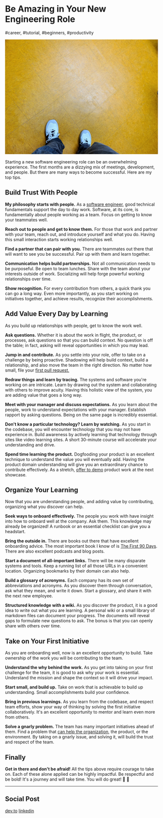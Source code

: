 # Be Amazing in Your New Engineering Role
#career, #tutorial, #beginners, #productivity

![](images/25-01.jpeg)

Starting a new software engineering role can be an overwhelming experience. The first months are a dizzying mix of meetings, development, and people. But there are many ways to become successful. Here are my top tips.

## Build Trust With People

**My philosophy starts with people.** As a [software engineer](https://dev.to/solidi/what-is-a-software-engineer-anyway-3fb2), good technical fundamentals support the day to day work. Software, at its core, is fundamentally about people working as a team. Focus on getting to know your teammates well.

**Reach out to people and get to know them.** For those that work and partner with your team, reach out, and introduce yourself and what you do. Having this small interaction starts working relationships well.

**Find a partner that can pair with you.** There are teammates out there that will want to see you be successful. Pair up with them and learn together.

**Communication helps build partnerships.** Not all communication needs to be purposeful. Be open to team lunches. Share with the team about your interests outside of work. Socializing will help forge powerful working relationships over time.

**Show recognition.** For every contribution from others, a quick thank you can go a long way. Even more importantly, as you start working on initiatives together, and achieve results, recognize their accomplishments.

## Add Value Every Day by Learning

As you build up relationships with people, get to know the work well.

**Ask questions.** Whether it is about the work in flight, the product, or processes, ask questions so that you can build context. No question is off the table; in fact, asking will reveal opportunities in which you may lead.

**Jump in and contribute.** As you settle into your role, offer to take on a challenge by being proactive. Shadowing will help build context, build a relationship, and also move the team in the right direction. No matter how small, file your [first pull request.](https://dev.to/solidi/be-a-rockstar-at-pull-requests-1e4f)

**Redraw things and learn by tracing.** The systems and software you're working on are intricate. Learn by drawing out the system and collaborating with others to improve acuity. Having this holistic view of the system, you are adding value that goes a long way.

**Meet with your manager and discuss expectations.** As you learn about the people, work to understand expectations with your manager. Establish rapport by asking questions. Being on the same page is incredibly essential. 

**Don't know a particular technology? Learn by watching.** As you start in the codebase, you will encounter technology that you may not have experience in. Build awareness by actively learning that technology through sites like video learning sites. A short 30-minute course will accelerate your understanding and drive.

**Spend time learning the product.** Dogfooding your product is an excellent technique to understand the value you will eventually add. Having the product domain understanding will give you an extraordinary chance to contribute effectively. As a stretch, [offer to demo](https://dev.to/solidi/how-to-crush-your-next-team-demo-2bb5) product work at the next showcase.

## Organize Your Learning

Now that you are understanding people, and adding value by contributing, organizing what you discover can help.

**Seek ways to onboard effectively.** The people you work with have insight into how to onboard well at the company. Ask them. This knowledge may already be organized! A runbook or an essential checklist can give you a headstart.

**Bring the outside in.** There are books out there that have excellent onboarding advice. The most important book I know of is [The First 90 Days](https://hbr.org/books/watkins). There are also excellent podcasts and blog posts.

**Start a document of all-important links.** There will be many disparate systems and tools. Keep a running list of all those URLs in a convenient location. Organizing bookmarks by their domain can also help.  

**Build a glossary of acronyms.** Each company has its own set of abbreviations and acronyms. As you discover them through conversation, ask what they mean, and write it down. Start a glossary, and share it with the next new employee.

**Structured knowledge with a wiki.** As you discover the product, it is a good idea to write out what you are learning. A personal wiki or a small library of markdown files can document your progress. The documents will reveal gaps to formulate new questions to ask. The bonus is that you can openly share with others over time.

## Take on Your First Initiative

As you are onboarding well, now is an excellent opportunity to build. Take ownership of the work you will be contributing to the team.

**Understand the why behind the work.** As you get into taking on your first challenge for the team, it is good to ask why your work is essential. Understand the mission and shape the context so it will drive your impact.

**Start small, and build up.** Take on work that is achievable to build up understanding. Small accomplishments build your confidence.

**Bring in previous learnings.** As you learn from the codebase, and respect team efforts, show your way of thinking by solving the first initiative collaboratively. It's an excellent opportunity to mentor and learn even more from others.

**Solve a gnarly problem.** The team has many important initiatives ahead of them. Find a problem that [can help the organization](https://devjourney.info/Guests/98_DougArcuri.html), the product, or the environment. By taking on a gnarly issue, and solving it, will build the trust and respect of the team.

## Finally

**Get in there and don't be afraid!** All the tips above require courage to take on. Each of these alone applied can be highly impactful. Be respectful and be bold! It's a journey and will take time. You will do great! 🎉 🙌

---

## Social Post

[dev.to](https://dev.to/solidi/be-amazing-in-your-new-engineering-role-1klc)
[linkedin](https://www.linkedin.com/pulse/amazing-your-new-engineering-role-douglas-w-arcuri/)
